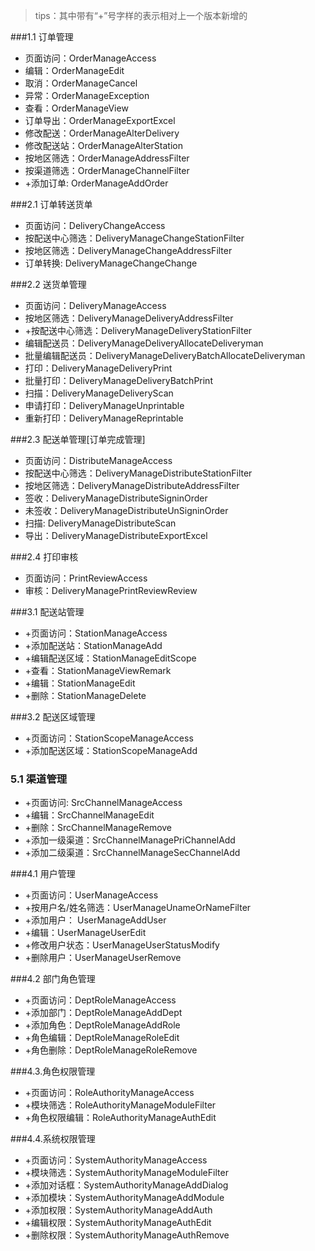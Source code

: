 > tips：其中带有“+”号字样的表示相对上一个版本新增的

###1.1 订单管理
* 页面访问：OrderManageAccess
* 编辑：OrderManageEdit
* 取消：OrderManageCancel
* 异常：OrderManageException
* 查看：OrderManageView
* 订单导出：OrderManageExportExcel
* 修改配送：OrderManageAlterDelivery
* 修改配送站：OrderManageAlterStation
* 按地区筛选：OrderManageAddressFilter
* 按渠道筛选：OrderManageChannelFilter
* +添加订单: OrderManageAddOrder

###2.1 订单转送货单
* 页面访问：DeliveryChangeAccess
* 按配送中心筛选：DeliveryManageChangeStationFilter
* 按地区筛选：DeliveryManageChangeAddressFilter
* 订单转换: DeliveryManageChangeChange

###2.2 送货单管理
* 页面访问：DeliveryManageAccess
* 按地区筛选：DeliveryManageDeliveryAddressFilter
* +按配送中心筛选：DeliveryManageDeliveryStationFilter
* 编辑配送员：DeliveryManageDeliveryAllocateDeliveryman
* 批量编辑配送员：DeliveryManageDeliveryBatchAllocateDeliveryman
* 打印：DeliveryManageDeliveryPrint
* 批量打印：DeliveryManageDeliveryBatchPrint
* 扫描：DeliveryManageDeliveryScan
* 申请打印：DeliveryManageUnprintable
* 重新打印：DeliveryManageReprintable

###2.3 配送单管理[订单完成管理]
* 页面访问：DistributeManageAccess
* 按配送中心筛选：DeliveryManageDistributeStationFilter
* 按地区筛选：DeliveryManageDistributeAddressFilter
* 签收：DeliveryManageDistributeSigninOrder
* 未签收：DeliveryManageDistributeUnSigninOrder
* 扫描: DeliveryManageDistributeScan
* 导出：DeliveryManageDistributeExportExcel
 
###2.4 打印审核
* 页面访问：PrintReviewAccess
* 审核：DeliveryManagePrintReviewReview

###3.1 配送站管理
* +页面访问：StationManageAccess
* +添加配送站：StationManageAdd
* +编辑配送区域：StationManageEditScope
* +查看：StationManageViewRemark
* +编辑：StationManageEdit
* +删除：StationManageDelete

###3.2 配送区域管理
* +页面访问：StationScopeManageAccess
* +添加配送区域：StationScopeManageAdd

### 5.1 渠道管理
* +页面访问: SrcChannelManageAccess
* +编辑：SrcChannelManageEdit
* +删除：SrcChannelManageRemove
* +添加一级渠道：SrcChannelManagePriChannelAdd
* +添加二级渠道：SrcChannelManageSecChannelAdd

###4.1 用户管理
* +页面访问：UserManageAccess
* +按用户名/姓名筛选：UserManageUnameOrNameFilter
* +添加用户： UserManageAddUser
* +编辑：UserManageUserEdit
* +修改用户状态：UserManageUserStatusModify
* +删除用户：UserManageUserRemove

###4.2 部门角色管理
* +页面访问：DeptRoleManageAccess
* +添加部门：DeptRoleManageAddDept
* +添加角色：DeptRoleManageAddRole
* +角色编辑：DeptRoleManageRoleEdit
* +角色删除：DeptRoleManageRoleRemove

###4.3.角色权限管理
* +页面访问：RoleAuthorityManageAccess
* +模块筛选：RoleAuthorityManageModuleFilter
* +角色权限编辑：RoleAuthorityManageAuthEdit

###4.4.系统权限管理
* +页面访问：SystemAuthorityManageAccess
* +模块筛选：SystemAuthorityManageModuleFilter
* +添加对话框：SystemAuthorityManageAddDialog
* +添加模块：SystemAuthorityManageAddModule
* +添加权限：SystemAuthorityManageAddAuth
* +编辑权限：SystemAuthorityManageAuthEdit
* +删除权限：SystemAuthorityManageAuthRemove






